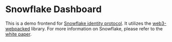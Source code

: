 # Snowflake Dashboard

This is a demo frontend for [Snowflake identity protocol](https://github.com/hydrogen-dev/smart-contracts/tree/master/snowflake). It utilizes the [web3-webpacked](https://github.com/noahhydro/web3-webpacked) library. For more information on Snowflake, please refer to the [white paper](https://github.com/hydrogen-dev/hydro-docs/tree/master/Snowflake).
